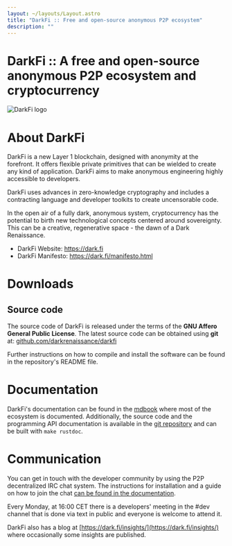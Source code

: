 ```yaml
---
layout: ~/layouts/Layout.astro
title: "DarkFi :: Free and open-source anonymous P2P ecosystem"
description: ""
---
```


# DarkFi :: A free and open-source anonymous P2P ecosystem and cryptocurrency

![DarkFi logo](/images/darkfi.png)

# About DarkFi

DarkFi is a new Layer 1 blockchain, designed with anonymity at the
forefront. It offers flexible private primitives that can be wielded
to create any kind of application. DarkFi aims to make anonymous
engineering highly accessible to developers.

DarkFi uses advances in zero-knowledge cryptography and includes a
contracting language and developer toolkits to create uncensorable
code.

In the open air of a fully dark, anonymous system, cryptocurrency has
the potential to birth new technological concepts centered around
sovereignty. This can be a creative, regenerative space - the dawn of
a Dark Renaissance.

* DarkFi Website: <https://dark.fi>
* DarkFi Manifesto: <https://dark.fi/manifesto.html>

# Downloads

## Source code

The source code of DarkFi is released under the terms of the **GNU
Affero General Public License**. The latest source code can be obtained
using **git** at: [github.com/darkrenaissance/darkfi](https://github.com/darkrenaissance/darkfi)

Further instructions on how to compile and install the software can
be found in the repository's README file.

# Documentation

DarkFi's documentation can be found in the [mdbook](https://darkrenaissance.github.io/darkfi/)
where most of the ecosystem is documented. Additionally, the source
code and the programming API documentation is available in the
[git repository](https://github.com/darkrenaissance/darkfi) and can be
built with `make rustdoc`.

# Communication

You can get in touch with the developer community by using the P2P
decentralized IRC chat system. The instructions for installation and
a guide on how to join the chat [can be found in the documentation](https://darkrenaissance.github.io/darkfi/misc/ircd/ircd.html).

Every Monday, at 16:00 CET there is a developers' meeting in the #dev
channel that is done via text in public and everyone is welcome to
attend it.

DarkFi also has a blog at [https://dark.fi/insights/](https://dark.fi/insights/)
where occasionally some insights are published.
